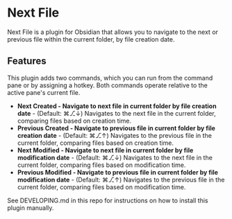 # Next File

Next File is a plugin for Obsidian that allows you to navigate to the next or previous file within the current folder, by file creation date.

## Features
This plugin adds two commands, which you can run from the command pane or by assigning a hotkey. Both commands operate relative to the active pane's current file.
- **Next Created - Navigate to next file in current folder by file creation date** - (Default: ⌘⎇↓) Navigates to the next file in the current folder, comparing files based on creation time.
- **Previous Created - Navigate to previous file in current folder by file creation date** - (Default: ⌘⎇↑) Navigates to the previous file in the current folder, comparing files based on creation time.
- **Next Modified - Navigate to next file in current folder by file modification date** - (Default: ⌘⎇↓) Navigates to the next file in the current folder, comparing files based on modification time.
- **Previous Modified - Navigate to previous file in current folder by file modification date** - (Default: ⌘⎇↑) Navigates to the previous file in the current folder, comparing files based on modification time.

See DEVELOPING.md in this repo for instructions on how to install this plugin manually.